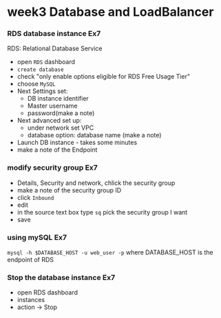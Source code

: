 # week3 Database and LoadBalancer

### RDS database instance Ex7
RDS: Relational Database Service
* open `RDS` dashboard
* `create database`
* check "only enable options eligible for RDS Free Usage Tier"
* choose `MySQL`
* Next Settings set:
    * DB instance identifier
    * Master username
    * password(make a note)
* Next advanced set up:
    * under network set VPC
    * database option: database name (make a note)
* Launch DB instance - takes some minutes
* make a note of the Endpoint


### modify security group Ex7
* Details, Security and network, chlick the security group
* make a note of the security group ID
* click `Inbound`
* edit
* in the source text box type `sq` pick the security group I want
* save


### using mySQL Ex7
`mysql -h $DATABASE_HOST -u web_user -p`
where DATABASE_HOST is the endpoint of RDS


### Stop the database instance Ex7
* open RDS dashboard
* instances
* action -> Stop


###
